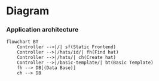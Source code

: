 # Diagram
### Application architecture
```mermaid
flowchart BT
    Controller -->|/| sf(Static Frontend)
    Controller -->|/hats/id/| fh(Find hat)
    Controller -->|/hats/| ch(Create hat)
    Controller -->|/basic-template/| bt(Basic Template)
    fh --> DB[(Data Base)] 
    ch --> DB
```
